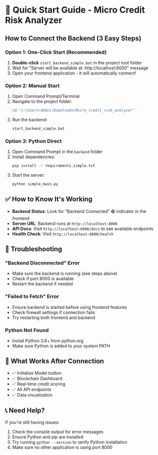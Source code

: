# 🚀 Quick Start Guide - Micro Credit Risk Analyzer

## How to Connect the Backend (3 Easy Steps)

### Option 1: One-Click Start (Recommended)
1. **Double-click** `start_backend_simple.bat` in the project root folder
2. Wait for "Server will be available at: http://localhost:8000" message
3. Open your frontend application - it will automatically connect!

### Option 2: Manual Start
1. Open Command Prompt/Terminal
2. Navigate to the project folder:
   ```bash
   cd "c:\Users\debni\Downloads\Micro_credit_risk_analyzer"
   ```
3. Run the backend:
   ```bash
   start_backend_simple.bat
   ```

### Option 3: Python Direct
1. Open Command Prompt in the `backend` folder
2. Install dependencies:
   ```bash
   pip install -r requirements_simple.txt
   ```
3. Start the server:
   ```bash
   python simple_main.py
   ```

## ✅ How to Know It's Working

- **Backend Status**: Look for "Backend Connected" 🟢 indicator in the frontend
- **Server URL**: Backend runs at `http://localhost:8000`
- **API Docs**: Visit `http://localhost:8000/docs` to see available endpoints
- **Health Check**: Visit `http://localhost:8000/health`

## 🔧 Troubleshooting

### "Backend Disconnected" Error
- Make sure the backend is running (see steps above)
- Check if port 8000 is available
- Restart the backend if needed

### "Failed to Fetch" Error
- Ensure backend is started before using frontend features
- Check firewall settings if connection fails
- Try restarting both frontend and backend

### Python Not Found
- Install Python 3.8+ from python.org
- Make sure Python is added to your system PATH

## 🎯 What Works After Connection

- ✅ Initialize Model button
- ✅ Blockchain Dashboard
- ✅ Real-time credit scoring
- ✅ All API endpoints
- ✅ Data visualization

## 📞 Need Help?

If you're still having issues:
1. Check the console output for error messages
2. Ensure Python and pip are installed
3. Try running `python --version` to verify Python installation
4. Make sure no other application is using port 8000
